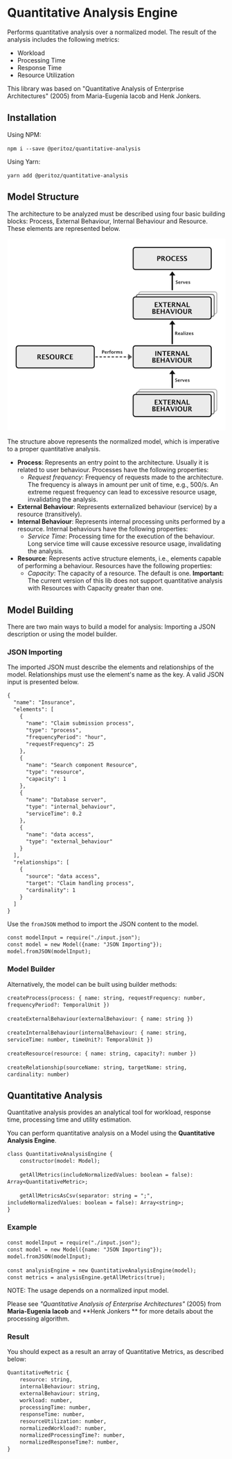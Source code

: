 # Quantitative Analysis Engine

Performs quantitative analysis over a normalized model. The result of the analysis includes the following metrics:

- Workload
- Processing Time
- Response Time
- Resource Utilization

This library was based on "Quantitative Analysis of Enterprise Architectures" (2005) from Maria-Eugenia Iacob and Henk
Jonkers.

## Installation

Using NPM:

``
npm i --save @peritoz/quantitative-analysis
``

Using Yarn:

``
yarn add @peritoz/quantitative-analysis
``

## Model Structure

The architecture to be analyzed must be described using four basic building blocks: Process, External Behaviour,
Internal Behaviour and Resource. These elements are represented below.

![Model representation](./docs/metamodel.jpg)

The structure above represents the normalized model, which is imperative to a proper quantitative analysis.

- **Process**: Represents an entry point to the architecture. Usually it is related to user behaviour. Processes have
  the following properties:
    - *Request frequency*: Frequency of requests made to the architecture. The frequency is always in amount per unit of
      time, e.g., 500/s. An extreme request frequency can lead to excessive resource usage, invalidating the analysis.
- **External Behaviour**: Represents externalized behaviour (service) by a resource (transitively).
- **Internal Behaviour**: Represents internal processing units performed by a resource. Internal behaviours have the
  following properties:
    - *Service Time*: Processing time for the execution of the behaviour. Long service time will cause excessive
      resource usage, invalidating the analysis.
- **Resource**: Represents active structure elements, i.e., elements capable of performing a behaviour. Resources have
  the following properties:
    - *Capacity*: The capacity of a resource. The default is one. **Important:** The current version of this lib does
      not support quantitative analysis with Resources with Capacity greater than one.

## Model Building

There are two main ways to build a model for analysis: Importing a JSON description or using the model builder.

### JSON Importing

The imported JSON must describe the elements and relationships of the model. Relationships must use the element's name
as the key. A valid JSON input is presented below.

```
{
  "name": "Insurance",
  "elements": [
    {
      "name": "Claim submission process",
      "type": "process",
      "frequencyPeriod": "hour",
      "requestFrequency": 25
    },
    {
      "name": "Search component Resource",
      "type": "resource",
      "capacity": 1
    },
    {
      "name": "Database server",
      "type": "internal_behaviour",
      "serviceTime": 0.2
    },
    {
      "name": "data access",
      "type": "external_behaviour"
    }
  ],
  "relationships": [
    {
      "source": "data access",
      "target": "Claim handling process",
      "cardinality": 1
    }
  ]
}  
```

Use the ```fromJSON``` method to import the JSON content to the model.

```
const modelInput = require("./input.json");
const model = new Model({name: "JSON Importing"});
model.fromJSON(modelInput);
```

### Model Builder

Alternatively, the model can be built using builder methods:

```
createProcess(process: { name: string, requestFrequency: number, frequencyPeriod?: TemporalUnit })

createExternalBehaviour(externalBehaviour: { name: string })

createInternalBehaviour(internalBehaviour: { name: string, serviceTime: number, timeUnit?: TemporalUnit })

createResource(resource: { name: string, capacity?: number })

createRelationship(sourceName: string, targetName: string, cardinality: number)
```

## Quantitative Analysis

Quantitative analysis provides an analytical tool for workload, response time, processing time and utility estimation.

You can perform quantitative analysis on a Model using the **Quantitative Analysis Engine**.

```
class QuantitativeAnalysisEngine {
    constructor(model: Model);

    getAllMetrics(includeNormalizedValues: boolean = false): Array<QuantitativeMetric>;

    getAllMetricsAsCsv(separator: string = ";", includeNormalizedValues: boolean = false): Array<string>;
}
```

### Example

```
const modelInput = require("./input.json");
const model = new Model({name: "JSON Importing"});
model.fromJSON(modelInput);

const analysisEngine = new QuantitativeAnalysisEngine(model);
const metrics = analysisEngine.getAllMetrics(true);
```

NOTE: The usage depends on a normalized input model.

Please see *"Quantitative Analysis of Enterprise Architectures"* (2005) from **Maria-Eugenia Iacob** and **Henk Jonkers
** for more details about the processing algorithm.

### Result

You should expect as a result an array of Quantitative Metrics, as described below:

```
QuantitativeMetric {
    resource: string,
    internalBehaviour: string,
    externalBehaviour: string,
    workload: number,
    processingTime: number,
    responseTime: number,
    resourceUtilization: number,
    normalizedWorkload?: number,
    normalizedProcessingTime?: number,
    normalizedResponseTime?: number,
}
```